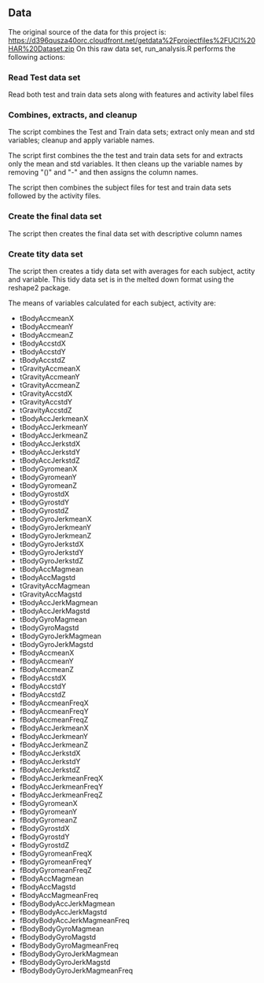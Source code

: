 ## Data
The original source of the data for this project is: https://d396qusza40orc.cloudfront.net/getdata%2Fprojectfiles%2FUCI%20HAR%20Dataset.zip 
On this raw data set, run_analysis.R performs the following actions:
### Read Test data set

Read both test and train data sets along with features and activity label files

### Combines, extracts, and cleanup

The script combines the Test and Train data sets; extract only mean and std variables; cleanup and apply variable names.

The script first combines the the test and train data sets for and extracts only the mean and std variables. It then cleans up the variable names by removing "()" and "-" and then assigns the column names.

The script then combines the subject files for test and train data sets followed by the activity files.

### Create the final data set

The script then creates the final data set with descriptive column names

### Create tity data set
The script then creates a tidy data set with averages for each subject, actity and variable. This tidy data set is in the melted down format using the reshape2 package.

The means of variables calculated for each subject, activity are:
* tBodyAccmeanX
*	tBodyAccmeanY
*	tBodyAccmeanZ
*	tBodyAccstdX
*	tBodyAccstdY
*	tBodyAccstdZ
*	tGravityAccmeanX
*	tGravityAccmeanY
*	tGravityAccmeanZ
*	tGravityAccstdX
*	tGravityAccstdY
*	tGravityAccstdZ
*	tBodyAccJerkmeanX
*	tBodyAccJerkmeanY
*	tBodyAccJerkmeanZ
*	tBodyAccJerkstdX
*	tBodyAccJerkstdY
*	tBodyAccJerkstdZ
*	tBodyGyromeanX
*	tBodyGyromeanY
*	tBodyGyromeanZ
*	tBodyGyrostdX
*	tBodyGyrostdY
*	tBodyGyrostdZ
*	tBodyGyroJerkmeanX
*	tBodyGyroJerkmeanY
*	tBodyGyroJerkmeanZ
*	tBodyGyroJerkstdX
*	tBodyGyroJerkstdY
*	tBodyGyroJerkstdZ
*	tBodyAccMagmean
*	tBodyAccMagstd
*	tGravityAccMagmean
*	tGravityAccMagstd
*	tBodyAccJerkMagmean
*	tBodyAccJerkMagstd
*	tBodyGyroMagmean
*	tBodyGyroMagstd
*	tBodyGyroJerkMagmean
*	tBodyGyroJerkMagstd
*	fBodyAccmeanX
*	fBodyAccmeanY
*	fBodyAccmeanZ
*	fBodyAccstdX
*	fBodyAccstdY
*	fBodyAccstdZ
*	fBodyAccmeanFreqX
*	fBodyAccmeanFreqY
*	fBodyAccmeanFreqZ
*	fBodyAccJerkmeanX
*	fBodyAccJerkmeanY
*	fBodyAccJerkmeanZ
*	fBodyAccJerkstdX
*	fBodyAccJerkstdY
*	fBodyAccJerkstdZ
*	fBodyAccJerkmeanFreqX
*	fBodyAccJerkmeanFreqY
*	fBodyAccJerkmeanFreqZ
*	fBodyGyromeanX
*	fBodyGyromeanY
*	fBodyGyromeanZ
*	fBodyGyrostdX
*	fBodyGyrostdY
*	fBodyGyrostdZ
*	fBodyGyromeanFreqX
*	fBodyGyromeanFreqY
*	fBodyGyromeanFreqZ
*	fBodyAccMagmean
*	fBodyAccMagstd
*	fBodyAccMagmeanFreq
*	fBodyBodyAccJerkMagmean
*	fBodyBodyAccJerkMagstd
*	fBodyBodyAccJerkMagmeanFreq
*	fBodyBodyGyroMagmean
*	fBodyBodyGyroMagstd
*	fBodyBodyGyroMagmeanFreq
*	fBodyBodyGyroJerkMagmean
*	fBodyBodyGyroJerkMagstd
*	fBodyBodyGyroJerkMagmeanFreq






